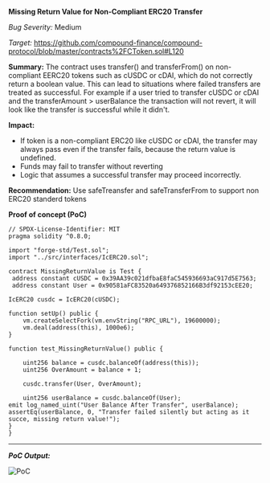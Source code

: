 **Missing Return Value for Non-Compliant ERC20 Transfer**

_Bug Severity:_ Medium

_Target:_
https://github.com/compound-finance/compound-protocol/blob/master/contracts%2FCToken.sol#L120


**Summary:**
The contract uses transfer() and transferFrom() on non-compliant EERC20 tokens such as cUSDC or cDAI, which do not correctly return a boolean value. This can lead to situations where failed transfers are treated as successful. For example if a user tried to transfer cUSDC or cDAI and the transferAmount > userBalance the transaction will not revert, it will look like the transfer is successful while it didn't. 



**Impact:**
- If token is a non-compliant ERC20 like cUSDC or cDAI, the transfer may always pass even if the transfer fails, because the return value is undefined.
- Funds may fail to transfer without reverting
- Logic that assumes a successful transfer may proceed incorrectly.


  
**Recommendation:**
Use safeTreansfer and safeTransferFrom to support non ERC20 standerd tokens



**Proof of concept (PoC)**

```solidity
// SPDX-License-Identifier: MIT
pragma solidity ^0.8.0;

import "forge-std/Test.sol";
import "../src/interfaces/IcERC20.sol";

contract MissingReturnValue is Test {
 address constant cUSDC = 0x39AA39c021dfbaE8faC545936693aC917d5E7563;
 address constant User = 0x90581aFC83520a649376852166B3df92153cEE20;

IcERC20 cusdc = IcERC20(cUSDC);

function setUp() public {
    vm.createSelectFork(vm.envString("RPC_URL"), 19600000);
    vm.deal(address(this), 1000e6);
}

function test_MissingReturnValue() public {

    uint256 balance = cusdc.balanceOf(address(this));
    uint256 OverAmount = balance + 1;

    cusdc.transfer(User, OverAmount);
    
    uint256 userBalance = cusdc.balanceOf(User);
emit log_named_uint("User Balance After Transfer", userBalance);
assertEq(userBalance, 0, "Transfer failed silently but acting as it succe, missing return value!");
}
}
```

---

***PoC Output:***

![PoC](https://github.com/user-attachments/assets/5077f239-7e2c-4a2e-87a0-de1a07035cb8)
